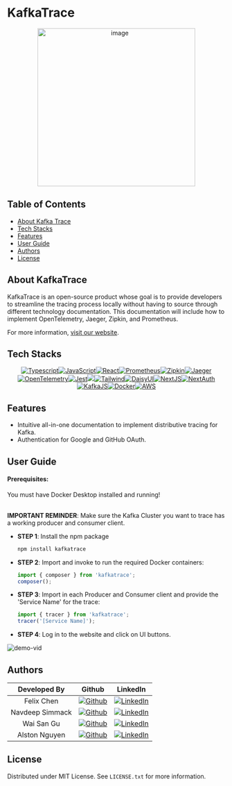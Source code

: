 # KafkaTrace
<div align="center">
<img width="364" alt="image" src="https://github.com/oslabs-beta/kafkatrace/assets/77164621/e296fdc0-dcbf-406b-a996-e63a7c22539b">
</div>

## Table of Contents
- [About Kafka Trace](#about-kafka-trace)
- [Tech Stacks](#tech-stacks)
- [Features](#features)
- [User Guide](#user-guide)
- [Authors](#authors)
- [License](#license)

## About KafkaTrace
KafkaTrace is an open-source product whose goal is to provide developers to streamline the tracing process locally without having to source through different technology documentation. This documentation will include how to implement OpenTelemetry, Jaeger, Zipkin, and Prometheus.

For more information, [visit our website](#).

## Tech Stacks
<div align="center" width="100%">
            
[![Typescript][TS.js]][TS-url][![JavaScript][JavaScript]][JavaScript-url][![React][React.js]][React-url][![Prometheus][Prometheus]][Prometheus-url][![Zipkin][Zipkin]][Zipkin-url][![Jaeger][Jaeger]][Jaeger-url][![OpenTelemetry][OpenTelemetry]][OpenTelemetry-url][![Jest][Jest]][Jest-url][![][Git]][Git-url][![Tailwind][Tailwind]][Tailwind-url][![DaisyUI][DaisyUI]][DaisyUI-url][![NextJS][NextJs]](NextJS-url)[![NextAuth][NextAuth]][NextAuth-url][![KafkaJS][KafkaJS]][KafkaJS-url][![Docker][Docker]][Docker-url][![AWS][AWS]][AWS-url]

</div>

## Features
- Intuitive all-in-one documentation to implement distributive tracing for Kafka.
- Authentication for Google and GitHub OAuth.

## User Guide
#### Prerequisites:
You must have Docker Desktop installed and running!
<br></br>	

**IMPORTANT REMINDER**: Make sure the Kafka Cluster you want to trace has a working producer and consumer client.

- **STEP 1**: Install the npm package
    ```bash
    npm install kafkatrace
    ```
- **STEP 2**: Import and invoke to run the required Docker containers:
    ```typescript
    import { composer } from 'kafkatrace';
    composer();
    ```
- **STEP 3**: Import in each Producer and Consumer client and provide the 'Service Name' for the trace:
    ```typescript
    import { tracer } from 'kafkatrace';
    tracer('[Service Name]');
    ```
- **STEP 4**: Log in to the website and click on UI buttons.

![demo-vid](https://github.com/oslabs-beta/kafkatrace-npm-package/assets/101201710/393720f4-597f-4439-87de-8b8fd60e655a)


## Authors
| Developed By |                                                                     Github                                                                      |                                                                   LinkedIn                                                                    |
| :----------: | :---------------------------------------------------------------------------------------------------------------------------------------------: | :-------------------------------------------------------------------------------------------------------------------------------------------: |
|  Felix Chen  |    [![Github](https://img.shields.io/badge/github-%23121011.svg?style=for-the-badge&logo=github&logoColor=white)](https://github.com/flexzchen)    | [![LinkedIn](https://img.shields.io/badge/LinkedIn-%230077B5.svg?logo=linkedin&logoColor=white)](https://www.linkedin.com/in/felixzchen/) |
| Navdeep Simmack | [![Github](https://img.shields.io/badge/github-%23121011.svg?style=for-the-badge&logo=github&logoColor=white)](https://github.com/NaviSimmak) |  [![LinkedIn](https://img.shields.io/badge/LinkedIn-%230077B5.svg?logo=linkedin&logoColor=white)](https://www.linkedin.com/in/Navdeep-Simmak)  |
|  Wai San Gu  |  [![Github](https://img.shields.io/badge/github-%23121011.svg?style=for-the-badge&logo=github&logoColor=white)](https://github.com/waisangu)   | [![LinkedIn](https://img.shields.io/badge/LinkedIn-%230077B5.svg?logo=linkedin&logoColor=white)](https://www.linkedin.com/in/waisangu/) |
| Alston Nguyen  |  [![Github](https://img.shields.io/badge/github-%23121011.svg?style=for-the-badge&logo=github&logoColor=white)](https://github.com/alstonnguyen)   |  [![LinkedIn](https://img.shields.io/badge/LinkedIn-%230077B5.svg?logo=linkedin&logoColor=white)](https://www.linkedin.com/in/alston-s-nguyen/)   |


## License
Distributed under MIT License. See `LICENSE.txt` for more information.

[React.js]: https://img.shields.io/badge/react-%2320232a.svg?style=for-the-badge&logo=react&logoColor=%2361DAFB
[React-url]: https://reactjs.org/
[TS.js]: https://img.shields.io/badge/typescript-%23007ACC.svg?style=for-the-badge&logo=typescript&logoColor=white
[TS-url]: https://www.typescriptlang.org/
[Prometheus]: https://img.shields.io/badge/Prometheus-E6522C?style=for-the-badge&logo=Prometheus&logoColor=white
[Prometheus-url]: https://prometheus.io/
[Zipkin]: https://img.shields.io/badge/zipkin-%23593d88.svg?style=for-the-badge&logo=zipkin&logoColor=white
[Zipkin-url]:https://zipkin.io/
[Jaeger]:https://img.shields.io/badge/Jaeger-%23F46800.svg?style=for-the-badge&logo=Jaeger&logoColor=white
[Jaeger-url]:https://www.jaegertracing.io/
[OpenTelemetry]:https://img.shields.io/badge/OpenTelemetry-%235755D9.svg?style=for-the-badge&logo=data:image/svg+xml;base64,PHN2ZyB3aWR0aD0iMTAiIGhlaWdodD0iMTAiIHZpZXdCb3g9IjAgMCAxMCAxMCIgdmlld0JveDdyYXBwZXI9IjAiIHZlcnNpb249IjEuMSIgeG1sbnM9Imh0dHA6Ly93d3cudzMub3JnLzIwMDAvc3ZnIj4gPHBhdGggZD0iTTEuNzg0MzUgNWMtMi4wNzY3NC02Ljg3ODg3LTYuODc4ODgtMTAuNTEzLTExLjQ0NTMtMTAuNTEzUzExLjQ0NTMgMCAxLjc4NDM1IDAgOWMtMy42NzE3MiAwLTcuMDg0NTcgMy41OTcyNS03LjA4NDU3LTIuMTA1ODMtMi4xMDU4My0zLjg2NzU0IDAtNy4wODY1MSAzLjU5NzI1LTcuMDg1NzYgMi4wNTg0My0yLjEwNTgzIDMuODY3NTQtNy4wODU3NCA3LjA4NTc1LTcuMDg1NzRoMy4yNzczMSIgZmlsbD0ibm9uZSIvPjwvc3ZnPgo=
[OpenTelemetry-url]:https://opentelemetry.io/
[JavaScript]: https://img.shields.io/badge/javascript-%23323330.svg?style=for-the-badge&logo=javascript&logoColor=%23F7DF1E
[JavaScript-url]: https://www.javascript.com/
[Jest]: https://img.shields.io/badge/-jest-%23C21325?style=for-the-badge&logo=jest&logoColor=white
[Jest-url]: https://jestjs.io/
[Docker]: https://img.shields.io/badge/docker-%230db7ed.svg?style=for-the-badge&logo=docker&logoColor=white
[Docker-url]: https://www.docker.com/
[Git]: https://img.shields.io/badge/git-%23F05033.svg?style=for-the-badge&logo=git&logoColor=white
[Git-url]: https://git-scm.com/
[Tailwind]: https://img.shields.io/badge/Tailwind-%231DA1F2.svg?style=for-the-badge&logo=tailwind-css&logoColor=white
[Tailwind-url]: https://tailwindcss.com/
[DaisyUI]:https://img.shields.io/badge/DaisyUI-%23593d88.svg?style=for-the-badge&logo=DaisyUI&logoColor=white
[DaisyUI-url]:https://daisyui.com/
[NextJS]: https://img.shields.io/badge/next.js-000000?style=for-the-badge&logo=nextdotjs&logoColor=white
[NextJS-url]: https://nextjs.org/
[Prisma]: https://img.shields.io/badge/Prisma-%233b3e44?style=for-the-badge&logo=prisma&logoColor=white
[Prisma-url]: https://www.prisma.io/
[NextAuth]: https://img.shields.io/badge/NextAuth-%23F05033.svg?style=for-the-badge&logo=nextdotjs&logoColor=white
[NextAuth-url]: https://next-auth.js.org/
[KafkaJS]: https://img.shields.io/badge/KafkaJS-%2316AB39.svg?style=for-the-badge&logo=kafkajs&logoColor=white
[KafkaJS-url]: https://kafka.js.org/
[AWS]: https://img.shields.io/badge/AWS-%231E73BE.svg?style=for-the-badge&logo=amazon-aws&logoColor=white:
[AWS-url]: https://aws.amazon.com/
